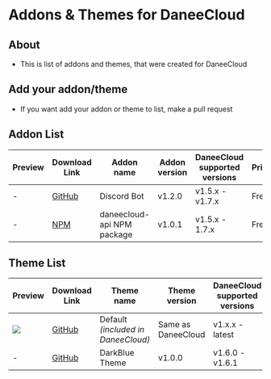 # Addons & Themes for DaneeCloud

## About
- This is list of addons and themes, that were created for DaneeCloud

## Add your addon/theme
- If you want add your addon or theme to list, make a pull request

## Addon List

| Preview | Download Link | Addon name | Addon version | DaneeCloud supported versions | Price | Developer |
| ------- | ------------- | ---------- | ------------- | ----------------------------- | ----- | --------- |
|   -     | [GitHub](https://github.com/DaneeSkripter/DaneeCloudBot) | Discord Bot | v1.2.0 | v1.5.x - v1.7.x | Free | DaneeSkripter |
|   -     | [NPM](https://www.npmjs.com/package/daneecloud-api) | daneecloud-api NPM package | v1.0.1 | v1.5.x - 1.7.x | Free | DaneeSkripter |

## Theme List

| Preview | Download Link | Theme name | Theme version | DaneeCloud supported versions | Price | Developer |
| ------- | ------------- | ---------- | ------------- | ----------------------------- | ----- | --------- |
| ![](https://cloud.daneeskripter.dev/sf/daneeskripter/daneecloudhome.png) | [GitHub](https://github.com/DaneeSkripter/DaneeCloud) | Default *(included in DaneeCloud)* | Same as DaneeCloud | v1.x.x - latest |  Free | DaneeSkripter |
| - | [GitHub](https://github.com/DaneeSkripter/dc-darkbluetheme/releases) | DarkBlue Theme | v1.0.0 | v1.6.0 - v1.6.1 | Free | DaneeSkripter
